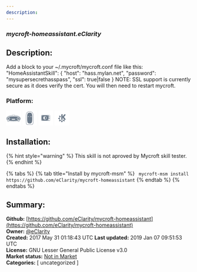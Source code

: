 ```yaml
---
description: 
---
```


### _mycroft-homeassistant.eClarity_  
## Description:  
Add a block to your ~/.mycroft/mycroft.conf file like this:
"HomeAssistantSkill": {
"host": "hass.mylan.net",
"password": "mysupersecrethasspass",
"ssl": true|false
}
NOTE: SSL support is currently secure as it does verify the cert.
You will then need to restart mycroft.  
### Platform:  
 ![Mark I](../.gitbook/assets/mark-1-icon.png)  ![Mark II](../.gitbook/assets/mark-2-icon.png)  ![Picroft](../.gitbook/assets/picroft-icon.png)  ![plasmoid](../.gitbook/assets/kde.png)   
## Installation:  
{% hint style="warning" %}
This skill is not aproved by Mycroft skill tester.
{% endhint %}
    
{% tabs %}
{% tab title="Install by mycroft-msm" %}
``` mycroft-msm install https://github.com/eClarity/mycroft-homeassistant```
{% endtab %}
  {% endtabs %}
    
## Summary:  
**Github:** [https://github.com/eClarity/mycroft-homeassistant](https://github.com/eClarity/mycroft-homeassistant)  
**Owner:** [@eClarity](https://github.com/eClarity)  
**Created:** 2017 May 31 01:18:43 UTC  **Last updated:** 2019 Jan 07 09:51:53 UTC  
**License:** GNU Lesser General Public License v3.0  
**Market status:** [Not in Market](https://market.mycroft.ai/skill/)  
**Categories:** [ uncategorized ]   
